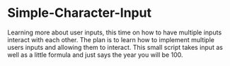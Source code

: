# Simple-Character-Input
Learning more about user inputs, this time on how to have multiple inputs interact with each other.
The plan is to learn how to implement multiple users inputs and allowing them to interact.
This small script takes input as well as a little formula and just says the year you will be 100. 
